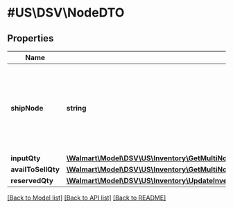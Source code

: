 # #US\DSV\NodeDTO

## Properties

Name | Type | Description | Notes
------------ | ------------- | ------------- | -------------
**shipNode** | **string** | Indicates the distribution facility distributor identifier for which the inventory is requested. | [optional]
**inputQty** | [**\Walmart\Model\DSV\US\Inventory\GetMultiNodeInventoryForSkuAndAllShipnodes200ResponseNodesInnerInputQty**](GetMultiNodeInventoryForSkuAndAllShipnodes200ResponseNodesInnerInputQty.md) |  | [optional]
**availToSellQty** | [**\Walmart\Model\DSV\US\Inventory\GetMultiNodeInventoryForSkuAndAllShipnodes200ResponseNodesInnerAvailToSellQty**](GetMultiNodeInventoryForSkuAndAllShipnodes200ResponseNodesInnerAvailToSellQty.md) |  | [optional]
**reservedQty** | [**\Walmart\Model\DSV\US\Inventory\UpdateInventoryForAnItemRequestQuantity**](UpdateInventoryForAnItemRequestQuantity.md) |  | [optional]


[[Back to Model list]](../) [[Back to API list]](../../Api/US/DSV) [[Back to README]](../../README.md)
